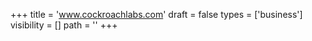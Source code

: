 +++
title = 'www.cockroachlabs.com'
draft = false
types = ['business']
visibility = []
path = ''
+++
